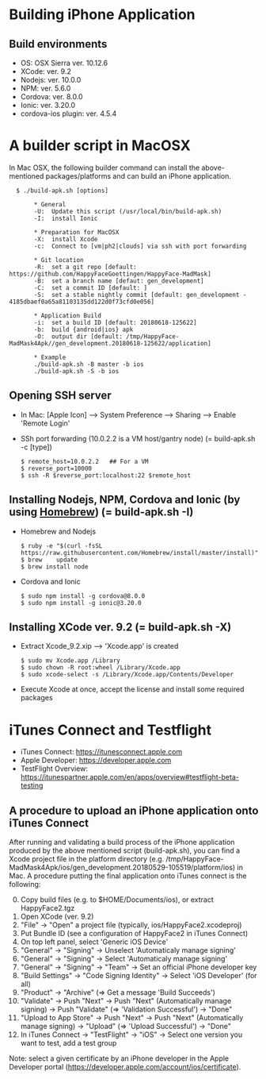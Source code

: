 # Building iPhone Application
## Build environments
 * OS:  OSX Sierra ver. 10.12.6
 * XCode:  ver. 9.2
 * Nodejs:  ver. 10.0.0
 * NPM:  ver. 5.6.0
 * Cordova:  ver. 8.0.0
 * Ionic:  ver. 3.20.0
 * cordova-ios plugin: ver. 4.5.4


# A builder script in MacOSX

In Mac OSX, the following builder command can install the above-mentioned packages/platforms and can build an iPhone application.

      $ ./build-apk.sh [options]     
          
           * General     
           -U:  Update this script (/usr/local/bin/build-apk.sh)     
           -I:  install Ionic     
          
           * Preparation for MacOSX     
           -X:  install Xcode     
           -c:  Connect to [vm|ph2|clouds] via ssh with port forwarding     
          
           * Git location     
           -R:  set a git repo [default: https://github.com/HappyFaceGoettingen/HappyFace-MadMask]     
           -B:  set a branch name [defaut: gen_development]     
           -C:  set a commit ID [default: ]     
           -S:  set a stable nightly commit [default: gen_development - 4185dbaef0a65a81103135dd122d0f73cfd0e056]     
          
           * Application Build     
           -i:  set a build ID [default: 20180618-125622]     
           -b:  build {android|ios} apk     
           -O:  output dir [default: /tmp/HappyFace-MadMask4Apk//gen_development.20180618-125622/application]     
          
           * Example     
           ./build-apk.sh -B master -b ios     
           ./build-apk.sh -S -b ios     



## Opening SSH server

* In Mac: [Apple Icon] --> System Preference --> Sharing --> Enable 'Remote Login'
* SSh port forwarding (10.0.2.2 is a VM host/gantry node) (= build-apk.sh -c [type])

      $ remote_host=10.0.2.2   ## For a VM
      $ reverse_port=10000
      $ ssh -R $reverse_port:localhost:22 $remote_host
      

## Installing Nodejs, NPM, Cordova and Ionic (by using [Homebrew](https://treehouse.github.io/installation-guides/mac/homebrew)) (= build-apk.sh -I)

* Homebrew and Nodejs 

      $ ruby -e "$(curl -fsSL https://raw.githubusercontent.com/Homebrew/install/master/install)"
      $ brew	update
      $ brew install node
      
     
* Cordova and Ionic

      $ sudo npm install -g cordova@8.0.0
      $ sudo npm install -g ionic@3.20.0


## Installing XCode ver. 9.2 (= build-apk.sh -X)

* Extract Xcode_9.2.xip --> 'Xcode.app' is created

      $ sudo mv Xcode.app /Library
      $ sudo chown -R root:wheel /Library/Xcode.app
      $ sudo xcode-select -s /Library/Xcode.app/Contents/Developer
      
* Execute Xcode at once, accept the license and install some required packages



# iTunes Connect and Testflight
* iTunes Connect: https://itunesconnect.apple.com
* Apple Developer: https://developer.apple.com
* TestFlight Overview: https://itunespartner.apple.com/en/apps/overview#testflight-beta-testing

## A procedure to upload an iPhone application onto iTunes Connect
After running and validating a build process of the iPhone application produced by the above mentioned script (build-apk.sh), you can find a Xcode project file in the platform directory (e.g. /tmp/HappyFace-MadMask4Apk/ios/gen_development.20180529-105519/platform/ios) in Mac. A procedure putting the final application onto iTunes connect is the following:

0. Copy build files (e.g. to $HOME/Documents/ios), or extract HappyFace2.tgz
1. Open XCode (ver. 9.2)
2. "File" -> "Open" a project file (typically, ios/HappyFace2.xcodeproj)
3. Put Bundle ID (see a configuration of HappyFace2 in iTunes Connect)
4. On top left panel, select 'Generic iOS Device'
5. "General" -> "Signing" -> Unselect 'Automaticaly manage signing'
6. "General" -> "Signing" -> Select 'Automaticaly manage signing'
7. "General" -> "Signing" -> "Team" -> Set an official iPhone developer key
8. "Build Settings" -> "Code Signing Identity" -> Select 'iOS Developer' (for all)
9. "Product" -> "Archive" (=> Get a message 'Build Succeeds')
10. "Validate" -> Push "Next" -> Push "Next" (Automatically manage signing) -> Push "Validate" (=> 'Validation Successful') -> "Done"
11. "Upload to App Store" -> Push "Next" -> Push "Next" (Automatically manage signing) -> "Upload" (=> 'Upload Successful') -> "Done"
12. In iTunes Connect -> "TestFlight" -> "iOS" -> Select one version you want to test, add a test group


Note: select a given certificate by an iPhone developer in the Apple Developer portal (https://developer.apple.com/account/ios/certificate).
